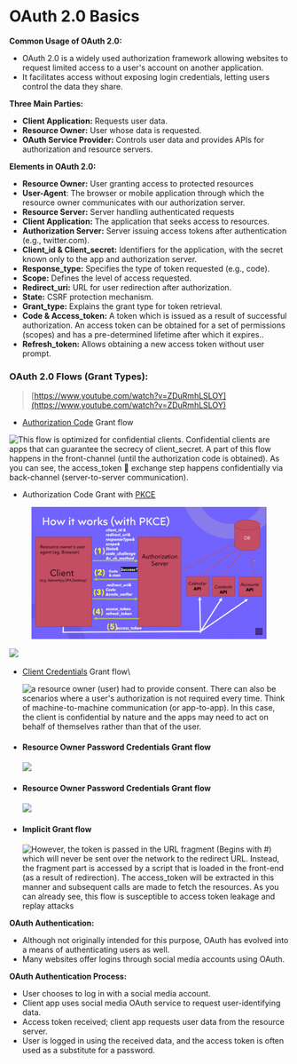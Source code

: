 # OAuth 2.0 Basics

**Common Usage of OAuth 2.0:**

* OAuth 2.0 is a widely used authorization framework allowing websites to request limited access to a user's account on another application.
* It facilitates access without exposing login credentials, letting users control the data they share.

**Three Main Parties:**

* **Client Application:** Requests user data.
* **Resource Owner:** User whose data is requested.
* **OAuth Service Provider:** Controls user data and provides APIs for authorization and resource servers.

**Elements in OAuth 2.0:**

* **Resource Owner:** User granting access to protected resources&#x20;
* **User-Agent**: The browser or mobile application through which the resource owner communicates with our authorization server.
* **Resource Server:** Server handling authenticated requests
* **Client Application:** The application that seeks access to resources.
* **Authorization Server:** Server issuing access tokens after authentication (e.g., twitter.com).
* **Client\_id & Client\_secret:** Identifiers for the application, with the secret known only to the app and authorization server.
* **Response\_type:** Specifies the type of token requested (e.g., code).
* **Scope:** Defines the level of access requested.
* **Redirect\_uri:** URL for user redirection after authorization.
* **State:** CSRF protection mechanism.
* **Grant\_type:** Explains the grant type for token retrieval.
* **Code & Access\_token:** A token which is issued as a result of successful authorization. An access token can be obtained for a set of permissions (scopes) and has a pre-determined lifetime after which it expires..
* **Refresh\_token:** Allows obtaining a new access token without user prompt.

### **OAuth 2.0 Flows (Grant Types):**

> [https://www.youtube.com/watch?v=ZDuRmhLSLOY](https://www.youtube.com/watch?v=ZDuRmhLSLOY)

* [Authorization Code](https://oauth.net/2/grant-types/authorization-code/) Grant flow

![This flow is optimized for confidential clients. Confidential clients are apps that can guarantee the secrecy of client\_secret. A part of this flow happens in the front-channel (until the authorization code is obtained). As you can see, the access\_token 🔑 exchange step happens confidentially via back-channel (server-to-server communication).](https://dev-to-uploads.s3.amazonaws.com/i/2j7kqc7qabtfpl250jf2.gif)

* Authorization Code Grant with [PKCE](https://oauth.net/2/pkce/)

<figure><img src="../../.gitbook/assets/image (40).png" alt=""><figcaption></figcaption></figure>

![](https://dev-to-uploads.s3.amazonaws.com/i/odkf14kzlb5gcbvrmuvx.gif)

*   [Client Credentials](https://oauth.net/2/grant-types/client-credentials/) Grant flow\


    ![a resource owner (user) had to provide consent. There can also be scenarios where a user's authorization is not required every time. Think of machine-to-machine communication (or app-to-app). In this case, the client is confidential by nature and the apps may need to act on behalf of themselves rather than that of the user.](https://dev-to-uploads.s3.amazonaws.com/i/gp4n79x84xujj8mn625w.gif)
*   #### Resource Owner Password Credentials Grant flow <a href="#resource-owner-password-credentials" id="resource-owner-password-credentials"></a>



    ![](https://dev-to-uploads.s3.amazonaws.com/i/6hsfukc7f4rnopbsy04f.gif)
*   #### Resource Owner Password Credentials Grant flow <a href="#resource-owner-password-credentials" id="resource-owner-password-credentials"></a>



    ![](https://dev-to-uploads.s3.amazonaws.com/i/6hsfukc7f4rnopbsy04f.gif)
*   #### Implicit Grant flow <a href="#implicit-grant" id="implicit-grant"></a>



    ![However, the token is passed in the URL fragment (Begins with #) which will never be sent over the network to the redirect URL. Instead, the fragment part is accessed by a script that is loaded in the front-end (as a result of redirection). The access\_token will be extracted in this manner and subsequent calls are made to fetch the resources. As you can already see, this flow is susceptible to access token leakage and replay attacks](https://dev-to-uploads.s3.amazonaws.com/i/90t3te63144tcdven41w.gif)

**OAuth Authentication:**

* Although not originally intended for this purpose, OAuth has evolved into a means of authenticating users as well.
* Many websites offer logins through social media accounts using OAuth.

**OAuth Authentication Process:**

* User chooses to log in with a social media account.
* Client app uses social media OAuth service to request user-identifying data.
* Access token received; client app requests user data from the resource server.
* User is logged in using the received data, and the access token is often used as a substitute for a password.
